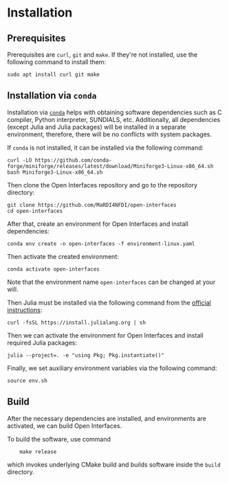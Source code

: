 # Installation

## Prerequisites

Prerequisites are `curl`, `git` and `make`.
If they're not installed, use the following command to install them:
```shell
sudo apt install curl git make
```

## Installation via `conda`

Installation via [`conda`][1] helps with obtaining software dependencies
such as C compiler, Python interpreter, SUNDIALS, etc.
Additionally, all dependencies (except Julia and Julia packages)
will be installed in a separate environment,
therefore, there will be no conflicts with system packages.

If `conda` is not installed, it can be installed via the following command:
```shell
curl -LO https://github.com/conda-forge/miniforge/releases/latest/download/Miniforge3-Linux-x86_64.sh
bash Miniforge3-Linux-x86_64.sh
```

Then clone the Open Interfaces repository and go to the repository directory:
```shell
git clone https://github.com/MaRDI4NFDI/open-interfaces
cd open-interfaces
```

After that, create an environment for Open Interfaces and install dependencies:
```shell
conda env create -n open-interfaces -f environment-linux.yaml
```

Then activate the created environment:
```shell
conda activate open-interfaces
```

Note that the environment name `open-interfaces` can be changed at your will.

Then Julia must be installed via the following command
from the [official instructions][2]:
```shell
curl -fsSL https://install.julialang.org | sh
```

Then we can activate the environment for Open Interfaces
and install required Julia packages:
```
julia --project=. -e "using Pkg; Pkg.instantiate()"
```

Finally, we set auxiliary environment variables via the following command:
```shell
source env.sh
```

## Build

After the necessary dependencies are installed,
and environments are activated,
we can build Open Interfaces.

To build the software, use command
```shell
    make release
```
which invokes underlying CMake build and builds software inside
the `build` directory.


[1]: https://conda.io/projects/conda/en/latest/user-guide/getting-started.html
[2]: https://julialang.org/downloads/
